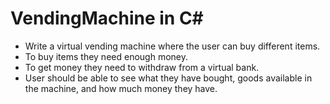 # VendingMachine in C#

- Write a virtual vending machine where the user can buy different items.
- To buy items they need enough money.
- To get money they need to withdraw from a virtual bank.
- User should be able to see what they have bought, goods available in the machine, and how much money they have.
